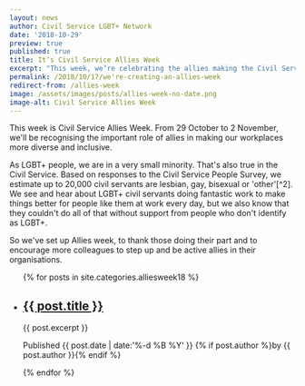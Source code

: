 ```yaml
---
layout: news
author: Civil Service LGBT+ Network
date: '2018-10-29'
preview: true
published: true
title: It‘s Civil Service Allies Week
excerpt: "This week, we‘re celebrating the allies making the Civil Service a great place to work for LGBT+ people."
permalink: /2018/10/17/we're-creating-an-allies-week
redirect-from: /allies-week
image: /assets/images/posts/allies-week-no-date.png
image-alt: Civil Service Allies Week
---
```


This week is Civil Service Allies Week. From 29 October to 2 November, we'll be recognising the important role of allies in making our workplaces more diverse and inclusive.

As LGBT+ people, we are in a very small minority. That's also true in the Civil Service. Based on responses to the Civil Service People Survey, we estimate up to 20,000 civil servants are lesbian, gay, bisexual or 'other'[^2]. We see and hear about LGBT+ civil servants doing fantastic work to make things better for people like them at work every day, but we also know that they couldn't do all of that without support from people who don't identify as LGBT+. 

So we've set up Allies week, to thank those doing their part and to encourage more colleagues to step up and be active allies in their organisations.

<ul class="loop">
{% for posts in site.categories.alliesweek18 %}
	<li>
		<article>
			<h2><a href="{{ site.url | append: site.baseurl | append: post.url }}" title="Read {{ post.title }}">{{ post.title }}</a></h2>
			<p>{{ post.excerpt }}</p>
			<p class="post-metadata">Published <time datetime="{{ post.date | date: '%Y-%m-%d' }}">{{ post.date  | date:'%-d %B %Y' }}</time> {% if post.author %}by {{ post.author }}{% endif %}</p>
		</article>
	</li>
{% endfor %}
</ul>

[^1]: The People Survey included gender identity monitoring for the first time in 2017, but as this was an experimental question it doesn't provide a good basis to make a wider estimate at the moment.
